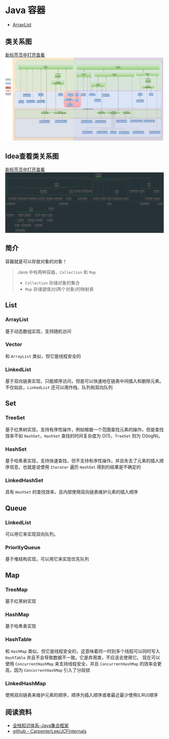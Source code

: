 # Java 容器 <!-- {docsify-ignore-all} -->

* [ArrayList](ArrayList)
    
## 类关系图

[新标签页中打开查看](../../../imgs/Java容器体系.png ':ignore')
![Java容器体系](../../../imgs/Java容器体系.png)

## Idea查看类关系图

[新标签页中打开查看](../../../imgs/Java容器体系-Idea.png ':ignore')
![Java容器体系-Idea](../../../imgs/Java容器体系-Idea.png)

## 简介

容器就是可以存放对象的对象！  

> Java 中有两种容器，`Collection` 和 `Map`  
> - `Collection` 存储对象的集合
> - `Map` 存储键值对(两个对象)的映射表
 
## List
 
### ArrayList

基于动态数组实现，支持随机访问

### Vector

 和 `ArrayList` 类似，但它是线程安全的

### LinkedList

基于双向链表实现，只能顺序访问，但是可以快速地在链表中间插入和删除元素。不仅如此，`LinkedList` 还可以用作栈、队列和双向队列

## Set

### TreeSet 

基于红黑树实现，支持有序性操作，例如根据一个范围查找元素的操作。但是查找效率不如 `HashSet`，`HashSet` 查找的时间复杂度为 O(1)，`TreeSet` 则为 O(logN)。

### HashSet 

基于哈希表实现，支持快速查找，但不支持有序性操作。并且失去了元素的插入顺序信息，也就是说使用 `Iterator` 遍历 `HashSet` 得到的结果是不确定的

### LinkedHashSet

具有 `HashSet` 的查找效率，且内部使用双向链表维护元素的插入顺序
 
## Queue
 
### LinkedList

可以用它来实现双向队列。
 
### PriorityQueue

 基于堆结构实现，可以用它来实现优先队列
 
## Map

### TreeMap 

基于红黑树实现

### HashMap 

基于哈希表实现

### HashTable 

和 `HashMap` 类似，但它是线程安全的，这意味着同一时刻多个线程可以同时写入 `HashTable` 并且不会导致数据不一致。它是弃用类，不应该去使用它。
现在可以使用 `ConcurrentHashMap` 来支持线程安全，并且 `ConcurrentHashMap` 的效率会更高，因为 `ConcurrentHashMap` 引入了分段锁

### LinkedHashMap

使用双向链表来维护元素的顺序，顺序为插入顺序或者最近最少使用(LRU)顺序

## 阅读资料

- [全栈知识体系-Java集合框架](https://www.pdai.tech/md/java/collection/java-collection-all.html)
- [github - CarpenterLee/JCFInternals](https://github.com/CarpenterLee/JCFInternals)
